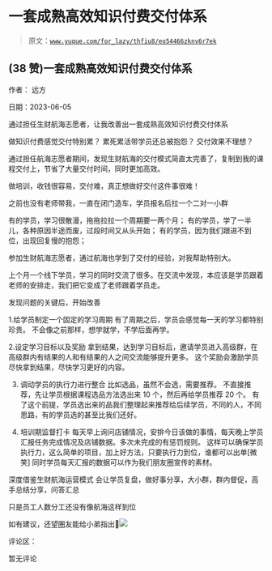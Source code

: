 # 一套成熟高效知识付费交付体系

> 原文：[`www.yuque.com/for_lazy/thfiu8/eo54466zknv6r7ek`](https://www.yuque.com/for_lazy/thfiu8/eo54466zknv6r7ek)



## (38 赞)一套成熟高效知识付费交付体系 

作者： 远方 

日期：2023-06-05 

通过担任生财航海志愿者，让我改善出一套成熟高效知识付费交付体系 

做知识付费感觉交付特别累？ 累死累活带学员还总被抱怨？ 交付效果不理想？ 

通过担任航海志愿者期间，发现生财航海的交付模式简直太完善了，复制到我的课程交付上，节省了大量交付时间，同时更加高效。 

做培训，收钱很容易，交付难，真正想做好交付这件事很难！ 

之前也没有老师带我，一直在闭门造车，学员报名后拉一个二对一小群 

有的学员，学习很散漫，拖拖拉拉一个周期要一两个月； 有的学员，学了一半儿，各种原因半途而废，过段时间又从头开始； 有的学员，因为我们跟进不到位，出现回复慢的抱怨； 

参加生财航海志愿者，通过航海也学到了交付的经验，对我帮助特别大。 

上个月一个线下学员，学习的同时交流了很多。在交流中发现，本应该是学员跟着老师的安排走，我们把它变成了老师跟着学员走。 

发现问题的关键后，开始改善 

1.给学员制定一个固定的学习周期 有了周期之后，学员会感觉每一天的学习都特别珍贵。 不会像之前那样，想学就学，不学后面再学。 

2.设定学习目标以及奖励 拿到结果，达到学习目标后，邀请学员进入高级群，在高级群内有结果的人和有结果的人之间交流能够提升更多。 这个奖励会激励学员尽快拿到结果，尽快学习更好的内容。 

3.   调动学员的执行力进行整合 比如选品，虽然不会选，需要推荐。 不直接推荐，先让学员根据课程选品方法选出来 10 个，然后再给学员推荐 20 个。 有了这个前提，学员选出来的品我们整理起来推荐给后续学员，不同的人，不同思路，有的学员选的甚至比我们还好。 

4.   培训期监督打卡 每天早上询问店铺情况，安排今日该做的事情，每天晚上学员汇报任务完成情况及店铺数据。多次未完成的有惩罚规则。 这样可以确保学员执行力，这么简单的项目，加上好方法，只要执行力到位，谁都可以出单[微笑] 同时学员每天汇报的数据可以作为我们朋友圈宣传的素材。 

深度借鉴生财航海运营模式 会让学员复盘，做好事分享，大小群，群内督促，高手总结分享，问答汇总 

只是员工人数分工还没有像航海这样到位 

如有建议，还望圈友能给小弟指出🙏![](img/1c578c818040f24719b6c86453f37228.png) 

评论区： 

暂无评论